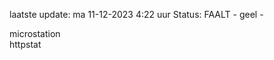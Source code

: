 laatste update: 
ma 11-12-2023  4:22   uur 
Status: FAALT - geel - 
<div class="service R">microstation</div><div class="service G">httpstat</div>
